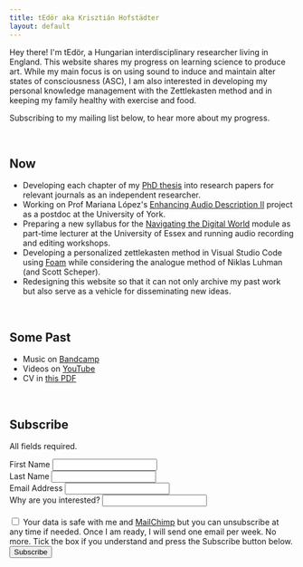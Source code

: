 ```yaml
---
title: tEdör aka Krisztián Hofstädter
layout: default
---
```


Hey there! I'm tEdör, a Hungarian interdisciplinary researcher living in England. This website shares my progress on learning science to produce art. While my main focus is on using sound to induce and maintain alter states of consciousness (ASC), I am also interested in developing my personal knowledge management with the Zettlekasten method and in keeping my family healthy with exercise and food. 

Subscribing to my mailing list below, to hear more about my progress. 

<br> 

## Now
- Developing each chapter of my [PhD thesis](https://www.researchgate.net/publication/368365376_Developing_Brain-Computer_Music_Interfaces_for_Meditation) into research papers for relevant journals as an independent researcher.
- Working on Prof Mariana López's [Enhancing Audio Description II](https://enhancingaudiodescription.com/) project as a postdoc at the University of York.
- Preparing a new syllabus for the [Navigating the Digital World](https://github.com/khofstadter/CS220AU) module as part-time lecturer at the University of Essex and running audio recording and editing workshops. 
- Developing a personalized zettlekasten method in Visual Studio Code using [Foam](https://foambubble.github.io/foam/) while considering the analogue method of Niklas Luhman (and Scott Scheper). 
- Redesigning this website so that it can not only archive my past work but also serve as a vehicle for disseminating new ideas.


<br> 

## Some Past
- Music on [Bandcamp](https://tedor.bandcamp.com/)
- Videos on [YouTube](https://www.youtube.com/@krishofstadter/)
- CV in [this PDF](assets/doc/Hofstadter-cv-2023.pdf)

<br> 
<!-- Begin Mailchimp Signup Form -->
<div id="mc_embed_signup">
    <form action="https://khofstadter.us8.list-manage.com/subscribe/post?u=29dd7973145c920986a862a12&amp;id=ff84fd9c1a&amp;v_id=3371&amp;f_id=003078e0f0" method="post" id="mc-embedded-subscribe-form" name="mc-embedded-subscribe-form" class="validate" target="_self">
        <div id="mc_embed_signup_scroll">
        <h2>Subscribe</h2>
        <p>All fields required.</p>
<div class="mc-field-group">
	<label for="mce-FNAME">First Name</label>
	<input type="text" value="" name="FNAME" class="required" id="mce-FNAME" required>
	<span id="mce-FNAME-HELPERTEXT" class="helper_text"></span>
</div>
<div class="mc-field-group">
	<label for="mce-LNAME">Last Name</label>
	<input type="text" value="" name="LNAME" class="required" id="mce-LNAME" required>
	<span id="mce-LNAME-HELPERTEXT" class="helper_text"></span>
</div>
<div class="mc-field-group">
	<label for="mce-EMAIL">Email Address</label>
	<input type="email" value="" name="EMAIL" class="required email" id="mce-EMAIL" required>
	<span id="mce-EMAIL-HELPERTEXT" class="helper_text"></span>
</div>
<div class="mc-field-group">
	<label for="mce-MMERGE6">Why are you interested?</label>
	<input type="text" value="" name="MMERGE6" class="required" id="mce-MMERGE6" required>
	<span id="mce-MMERGE6-HELPERTEXT" class="helper_text"></span>
</div>
<br>
<div id="mergeRow-gdpr" class="mergeRow gdpr-mergeRow content__gdprBlock mc-field-group">
		<label class="checkbox subfield" for="gdpr_42739"><input type="checkbox" id="gdpr_42739" name="gdpr[42739]" value="Y" class="av-checkbox gdpr"><span> Your data is safe with me and <a href="https://mailchimp.com/legal/terms" target="_blank">MailChimp</a> but you can unsubscribe at any time if needed. Once I am ready, I will send one email per week. No more. Tick the box if you understand and press the Subscribe button below.</span></label>
</div>
	<div id="mce-responses" class="clear foot">
		<div class="response" id="mce-error-response" style="display:none"></div>
		<div class="response" id="mce-success-response" style="display:none"></div>
	</div>    <!-- real people should not fill this in and expect good things - do not remove this or risk form bot signups-->
    <div style="position: absolute; left: -5000px;" aria-hidden="true"><input type="text" name="b_29dd7973145c920986a862a12_ff84fd9c1a" tabindex="-1" value=""></div>
        <div class="optionalParent">
            <div class="clear foot">
                <input type="submit" value="Subscribe" name="subscribe" id="mc-embedded-subscribe" class="button">
            </div>
        </div>
    </div>
</form>
</div>

<!--End mc_embed_signup-->

<br>

<div id="quote"></div>


<script>
  const quotes = {{ site.data.quotes | jsonify }};
  const quote = quotes[Math.floor(Math.random() * quotes.length)];
  document.getElementById("quote").innerHTML =
    `<blockquote><p>${quote.quote}  ~${quote.author} (${quote.year})</blockquote>`;
</script>

<script>
        function contrast() {
            var element = document.body;
            element.classList.toggle("light-mode");
        }
    </script>
